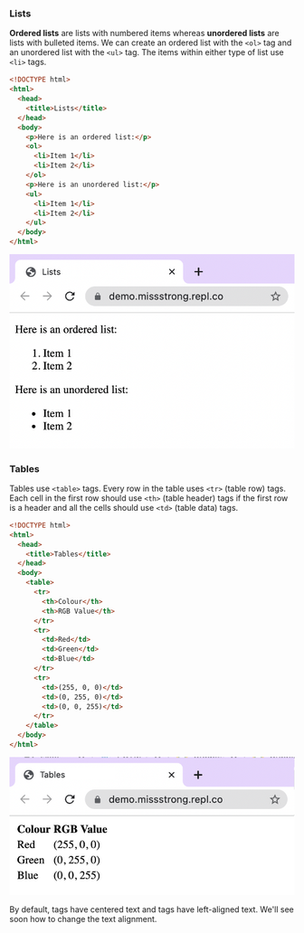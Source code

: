 ### Lists

**Ordered lists** are lists with numbered items whereas **unordered lists** are lists with bulleted items. We can create an ordered list with the `<ol>` tag and an unordered list with the `<ul>` tag. The items within either type of list use `<li>` tags.

```html
<!DOCTYPE html>
<html>
  <head>
    <title>Lists</title>
  </head>
  <body>
    <p>Here is an ordered list:</p>
    <ol>
      <li>Item 1</li>
      <li>Item 2</li>
    </ol>
    <p>Here is an unordered list:</p>
    <ul>
      <li>Item 1</li>
      <li>Item 2</li>
    </ul>
  </body>
</html>
```

![](../../Images/HTML_Lists.png)

### Tables

Tables use `<table>` tags. Every row in the table uses `<tr>` (table row) tags. Each cell in the first row should use `<th>` (table header) tags if the first row is a header and all the cells should use `<td>` (table data) tags.

```html
<!DOCTYPE html>
<html>
  <head>
    <title>Tables</title>
  </head>
  <body>
    <table>
      <tr>
        <th>Colour</th>
        <th>RGB Value</th> 
      </tr>
      <tr>
        <td>Red</td>
        <td>Green</td> 
        <td>Blue</td> 
      </tr>
      <tr>
        <td>(255, 0, 0)</td>
        <td>(0, 255, 0)</td> 
        <td>(0, 0, 255)</td> 
      </tr>
    </table>
  </body>
</html>
```

![](../../Images/HTML_Tables.png)

By default, <th> tags have centered text and <tr> tags have left-aligned text. We'll see soon how to change the text alignment.
  
